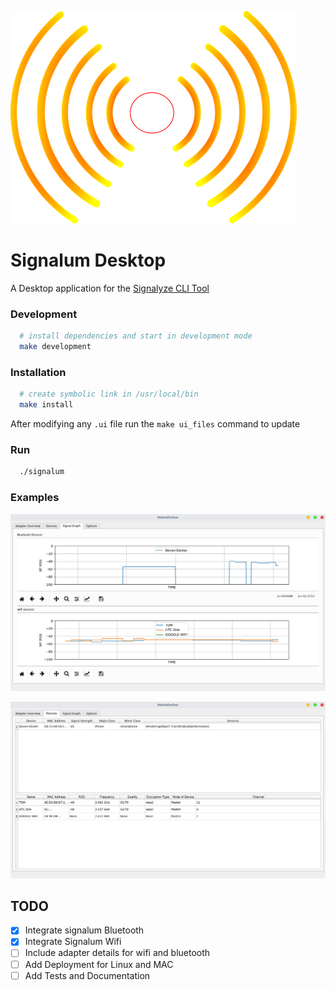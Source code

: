 ![signalum-icon](assets/signalum.png)

# Signalum Desktop

A Desktop application for the [Signalyze CLI Tool](https://github.com/bisoncorps/signalum)

### Development

```bash
  # install dependencies and start in development mode
  make development
```

### Installation

```bash
  # create symbolic link in /usr/local/bin
  make install
```

After modifying any `.ui` file run the `make ui_files` command to update

### Run

```bash
  ./signalum
```

### Examples

![Signal-Graph](assets/signal-graph.png)

![Devices](assets/devices.png)

## TODO

- [x] Integrate signalum Bluetooth
- [x] Integrate Signalum Wifi
- [ ] Include adapter details for wifi and bluetooth
- [ ] Add Deployment for Linux and MAC
- [ ] Add Tests and Documentation

